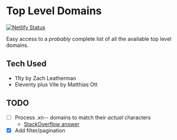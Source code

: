 # Top Level Domains

[![Netlify Status](https://api.netlify.com/api/v1/badges/1b15dc5b-0c82-41b0-bceb-207f15b4b815/deploy-status)](https://app.netlify.com/sites/beautiful-panda-12b264/deploys)

Easy access to a *probably* complete list of all the available top level domains.

## Tech Used

- 11ty by Zach Leatherman
- Eleventy plus Vite by Matthias Ott

## TODO

- [ ] Process .xn-- domains to match their *actual* characters
    - [StackOverflow answer](https://stackoverflow.com/questions/183485/converting-punycode-with-dash-character-to-unicode/301287#301287)
- [x] Add filter/pagination